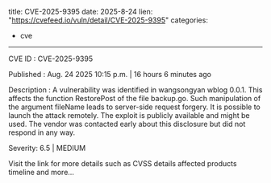  
title: CVE-2025-9395
date: 2025-8-24
lien: "https://cvefeed.io/vuln/detail/CVE-2025-9395"
categories:
  - cve
---

CVE ID : CVE-2025-9395

Published :  Aug. 24
2025
10:15 p.m. | 16 hours
6 minutes ago

Description : A vulnerability was identified in wangsongyan wblog 0.0.1. This affects the function RestorePost of the file backup.go. Such manipulation of the argument fileName leads to server-side request forgery. It is possible to launch the attack remotely. The exploit is publicly available and might be used. The vendor was contacted early about this disclosure but did not respond in any way.

Severity: 6.5 | MEDIUM

Visit the link for more details
such as CVSS details
affected products
timeline
and more...
